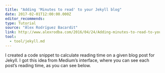 ```yaml
---
title: "Adding 'Minutes to read' to your Jekyll blog"
date: 2017-02-01T12:00:00.000Z
editor_recommends:
type: Tutorial
source: "Àlex Rodríguez Bacardit"
link: http://www.alexrodba.com/2016/04/24/Adding-minutes-to-read-to-your-jekyll-blog.html
tool:
  - tool/jekyll.md
---
```

I created a code snippet to calculate reading time on a given blog post for Jekyll. I got this idea from Medium’s interface, where you can see each post’s reading time, as you can see below.
